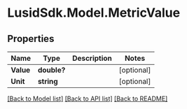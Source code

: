 # LusidSdk.Model.MetricValue
## Properties

Name | Type | Description | Notes
------------ | ------------- | ------------- | -------------
**Value** | **double?** |  | [optional] 
**Unit** | **string** |  | [optional] 

[[Back to Model list]](../README.md#documentation-for-models) [[Back to API list]](../README.md#documentation-for-api-endpoints) [[Back to README]](../README.md)

